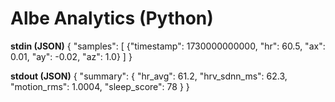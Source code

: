 # Albe Analytics (Python)

**stdin (JSON)**
{
  "samples": [
    {"timestamp": 1730000000000, "hr": 60.5, "ax": 0.01, "ay": -0.02, "az": 1.0}
  ]
}

**stdout (JSON)**
{
  "summary": {
    "hr_avg": 61.2,
    "hrv_sdnn_ms": 62.3,
    "motion_rms": 1.0004,
    "sleep_score": 78
  }
}
